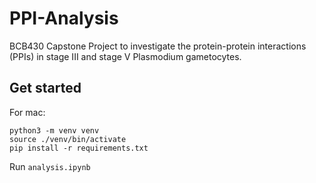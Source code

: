 # PPI-Analysis

BCB430 Capstone Project to investigate the protein-protein interactions (PPIs) in stage III and stage V Plasmodium gametocytes.

## Get started

For mac:
```
python3 -m venv venv
source ./venv/bin/activate
pip install -r requirements.txt
```

Run `analysis.ipynb`